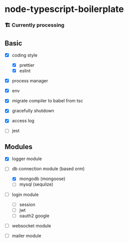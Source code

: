 # node-typescript-boilerplate

### 🏗 Currently processing

## Basic

- [x] coding style
  - [x] prettier
  - [x] eslint

- [x] process manager

- [x] env

- [x] migrate compiler to babel from tsc

- [x] gracefully shutdown

- [x] access log

- [ ] jest

## Modules

- [x] logger module

- [ ] db connection module (based orm)
  - [x] mongodb (mongoose)
  - [ ] mysql (sequlize)
  
- [ ] login module
  - [ ] session
  - [ ] jwt
  - [ ] oauth2 google
  
- [ ] websocket module
 
- [ ] mailer module 
